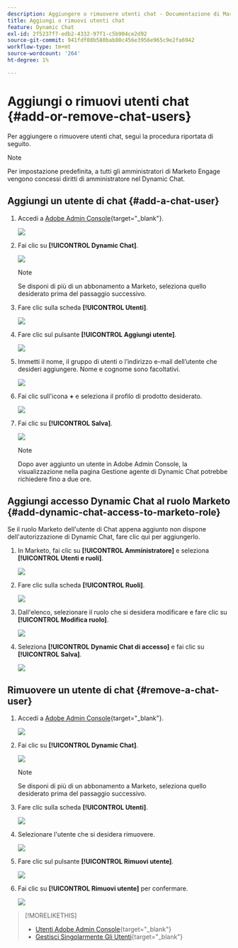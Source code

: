 ```yaml
---
description: Aggiungere o rimuovere utenti chat - Documentazione di Marketo - Documentazione del prodotto
title: Aggiungi o rimuovi utenti chat
feature: Dynamic Chat
exl-id: 2f5237f7-edb2-4332-97f1-c5b904ce2d92
source-git-commit: 941fdf08b580bab80c456e3956e965c9e2fa6942
workflow-type: tm+mt
source-wordcount: '264'
ht-degree: 1%

---
```


# Aggiungi o rimuovi utenti chat {#add-or-remove-chat-users}

Per aggiungere o rimuovere utenti chat, segui la procedura riportata di seguito.

>[!NOTE]
>
>Per impostazione predefinita, a tutti gli amministratori di Marketo Engage vengono concessi diritti di amministratore nel Dynamic Chat.

## Aggiungi un utente di chat {#add-a-chat-user}

1. Accedi a [Adobe Admin Console](https://adminconsole.adobe.com/){target="_blank"}.

   ![](assets/add-or-remove-chat-users-1.png)

1. Fai clic su **[!UICONTROL Dynamic Chat]**.

   ![](assets/add-or-remove-chat-users-2.png)

   >[!NOTE]
   >
   >Se disponi di più di un abbonamento a Marketo, seleziona quello desiderato prima del passaggio successivo.

1. Fare clic sulla scheda **[!UICONTROL Utenti]**.

   ![](assets/add-or-remove-chat-users-3.png)

1. Fare clic sul pulsante **[!UICONTROL Aggiungi utente]**.

   ![](assets/add-or-remove-chat-users-4.png)

1. Immetti il nome, il gruppo di utenti o l’indirizzo e-mail dell’utente che desideri aggiungere. Nome e cognome sono facoltativi.

   ![](assets/add-or-remove-chat-users-5.png)

1. Fai clic sull&#39;icona **+** e seleziona il profilo di prodotto desiderato.

   ![](assets/add-or-remove-chat-users-6.png)

1. Fai clic su **[!UICONTROL Salva]**.

   ![](assets/add-or-remove-chat-users-7.png)

   >[!NOTE]
   >
   >Dopo aver aggiunto un utente in Adobe Admin Console, la visualizzazione nella pagina Gestione agente di Dynamic Chat potrebbe richiedere fino a due ore.

## Aggiungi accesso Dynamic Chat al ruolo Marketo {#add-dynamic-chat-access-to-marketo-role}

Se il ruolo Marketo dell&#39;utente di Chat appena aggiunto non dispone dell&#39;autorizzazione di Dynamic Chat, fare clic qui per aggiungerlo.

1. In Marketo, fai clic su **[!UICONTROL Amministratore]** e seleziona **[!UICONTROL Utenti e ruoli]**.

   ![](assets/add-or-remove-chat-users-8.png)

1. Fare clic sulla scheda **[!UICONTROL Ruoli]**.

   ![](assets/add-or-remove-chat-users-9.png)

1. Dall&#39;elenco, selezionare il ruolo che si desidera modificare e fare clic su **[!UICONTROL Modifica ruolo]**.

   ![](assets/add-or-remove-chat-users-10.png)

1. Seleziona **[!UICONTROL Dynamic Chat di accesso]** e fai clic su **[!UICONTROL Salva]**.

   ![](assets/add-or-remove-chat-users-11.png)

## Rimuovere un utente di chat {#remove-a-chat-user}

1. Accedi a [Adobe Admin Console](https://adminconsole.adobe.com/){target="_blank"}.

   ![](assets/add-or-remove-chat-users-12.png)

1. Fai clic su **[!UICONTROL Dynamic Chat]**.

   ![](assets/add-or-remove-chat-users-13.png)

   >[!NOTE]
   >
   >Se disponi di più di un abbonamento a Marketo, seleziona quello desiderato prima del passaggio successivo.

1. Fare clic sulla scheda **[!UICONTROL Utenti]**.

   ![](assets/add-or-remove-chat-users-14.png)

1. Selezionare l&#39;utente che si desidera rimuovere.

   ![](assets/add-or-remove-chat-users-15.png)

1. Fare clic sul pulsante **[!UICONTROL Rimuovi utente]**.

   ![](assets/add-or-remove-chat-users-16.png)

1. Fai clic su **[!UICONTROL Rimuovi utente]** per confermare.

   ![](assets/add-or-remove-chat-users-17.png)

>[!MORELIKETHIS]
>
>* [Utenti Adobe Admin Console](https://helpx.adobe.com/it/enterprise/using/users.html){target="_blank"}
>* [Gestisci Singolarmente Gli Utenti](https://helpx.adobe.com/enterprise/using/manage-users-individually.html){target="_blank"}
